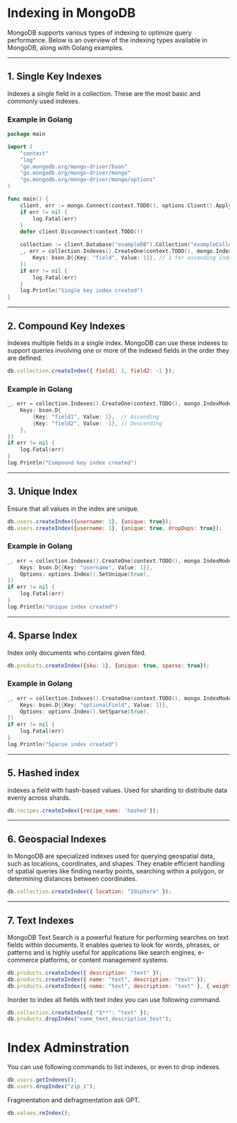# Indexing in MongoDB

MongoDB supports various types of indexing to optimize query performance. Below is an overview of the indexing types available in MongoDB, along with Golang examples.

---
## 1. Single Key Indexes
Indexes a single field in a collection. These are the most basic and commonly used indexes.

### Example in Golang

```go
package main

import (
    "context"
    "log"
    "go.mongodb.org/mongo-driver/bson"
    "go.mongodb.org/mongo-driver/mongo"
    "go.mongodb.org/mongo-driver/mongo/options"
)

func main() {
    client, err := mongo.Connect(context.TODO(), options.Client().ApplyURI("mongodb://localhost:27017"))
    if err != nil {
        log.Fatal(err)
    }
    defer client.Disconnect(context.TODO())

    collection := client.Database("exampleDB").Collection("exampleCollection")
    _, err = collection.Indexes().CreateOne(context.TODO(), mongo.IndexModel{
        Keys: bson.D{{Key: "field", Value: 1}}, // 1 for ascending index
    })
    if err != nil {
        log.Fatal(err)
    }
    log.Println("Single key index created")
}
```

---
## 2. Compound Key Indexes
Indexes multiple fields in a single index. MongoDB can use these indexes to support queries involving one or more of the indexed fields in the order they are defined.

```js
db.collection.createIndex({ field1: 1, field2: -1 });
```

### Example in Golang

```go
_, err = collection.Indexes().CreateOne(context.TODO(), mongo.IndexModel{
    Keys: bson.D{
        {Key: "field1", Value: 1},  // Ascending
        {Key: "field2", Value: -1}, // Descending
    },
})
if err != nil {
    log.Fatal(err)
}
log.Println("Compound key index created")
```

---
## 3. Unique Index
Ensure that all values in the index are unique.

```js
db.users.createIndex({username: 1}, {unique: true});
db.users.createIndex({username: 1}, {unique: true, dropDups: true});
```

### Example in Golang

```go
_, err = collection.Indexes().CreateOne(context.TODO(), mongo.IndexModel{
    Keys: bson.D{{Key: "username", Value: 1}},
    Options: options.Index().SetUnique(true),
})
if err != nil {
    log.Fatal(err)
}
log.Println("Unique index created")
```

---
## 4. Sparse Index
Index only documents who contains given filed.

```js
db.products.createIndex({sku: 1}, {unique: true, sparse: true});
```

### Example in Golang

```go
_, err = collection.Indexes().CreateOne(context.TODO(), mongo.IndexModel{
    Keys: bson.D{{Key: "optionalField", Value: 1}},
    Options: options.Index().SetSparse(true),
})
if err != nil {
    log.Fatal(err)
}
log.Println("Sparse index created")
```

---
## 5. Hashed index
indexes a field with hash-based values. Used for sharding to distribute data evenly across shards.

```js
db.recipes.createIndex({recipe_name: 'hashed'});
```

---
## 6. Geospacial Indexes
In MongoDB are specialized indexes used for querying geospatial data, such as locations, coordinates, and shapes. They enable efficient handling of spatial queries like finding nearby points, searching within a polygon, or determining distances between coordinates.

```js
db.collection.createIndex({ location: "2dsphere" });
```

---
## 7. Text Indexes
MongoDB Text Search is a powerful feature for performing searches on text fields within documents. It enables queries to look for words, phrases, or patterns and is highly useful for applications like search engines, e-commerce platforms, or content management systems.

```js
db.products.createIndex({ description: "text" });
db.products.createIndex({ name: "text", description: "text" });
db.products.createIndex({ name: "text", description: "text" }, { weights: { name: 10, description: 2 }, name: 'index-name'});
```
Inorder to index all fields with text index you can use following command.

```js
db.collection.createIndex({ "$**": "text" });
db.products.dropIndex("name_text_description_text");
```

# Index Adminstration
You can use following commands to list indexes, or even to drop indexes.

```js
db.users.getIndexes();
db.users.dropIndex("zip_1");
```

Fragmentation and defragmentation ask GPT.

```js
db.values.reIndex();
```
